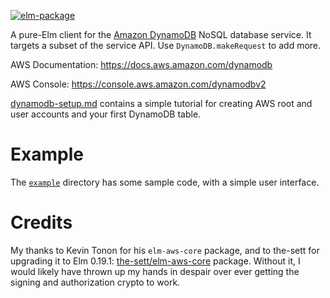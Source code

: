 [![elm-package](https://img.shields.io/badge/elm-1.0.0-blue.svg)](http://package.elm-lang.org/packages/billstclair/elm-dynamodb/latest)

A pure-Elm client for the [Amazon DynamoDB](https://aws.amazon.com/dynamodb/) NoSQL database service. It targets a subset of the service API. Use `DynamoDB.makeRequest` to add more.

AWS Documentation: https://docs.aws.amazon.com/dynamodb

AWS Console: https://console.aws.amazon.com/dynamodbv2

[dynamodb-setup.md](https://github.com/billstclair/elm-dynamodb/blob/main/dynamodb-setup.md) contains a simple tutorial for creating AWS root and user accounts and your first DynamoDB table.

# Example

The [`example`](https://github.com/billstclair/elm-dynamodb/tree/master/example) directory has some sample code, with a simple user interface.

# Credits

My thanks to Kevin Tonon for his `elm-aws-core` package, and to the-sett for upgrading it to Elm 0.19.1: [the-sett/elm-aws-core](http://package.elm-lang.org/packages/the-sett/elm-aws-core/latest) package. Without it, I would likely have thrown up my hands in despair over ever getting the signing and authorization crypto to work.
